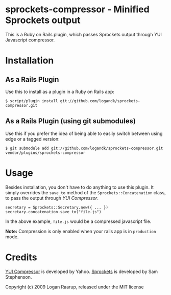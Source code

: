 sprockets-compressor - Minified Sprockets output
=================================================

This is a Ruby on Rails plugin, which passes Sprockets output through YUI Javascript compressor.



Installation
============

As a Rails Plugin
-----------------

Use this to install as a plugin in a Ruby on Rails app:

	$ script/plugin install git://github.com/logandk/sprockets-compressor.git


As a Rails Plugin (using git submodules)
----------------------------------------

Use this if you prefer the idea of being able to easily switch between using edge or a tagged version:

	$ git submodule add git://github.com/logandk/sprockets-compressor.git vendor/plugins/sprockets-compressor



Usage
=====

Besides installation, you don't have to do anything to use this plugin. It simply overrides the `save_to` method of the `Sprockets::Concatenation` class, to pass the output through *YUI Compressor*.

	secretary = Sprockets::Secretary.new({ ... })
	secretary.concatenation.save_to("file.js")

In the above example, `file.js` would be a compressed javascript file.

**Note:** Compression is only enabled when your rails app is in `production` mode.



Credits
=======
[YUI Compressor](http://developer.yahoo.com/yui/compressor/) is developed by Yahoo. [Sprockets](http://github.com/sstephenson/sprockets/tree/master) is developed by Sam Stephenson.

Copyright (c) 2009 Logan Raarup, released under the MIT license
